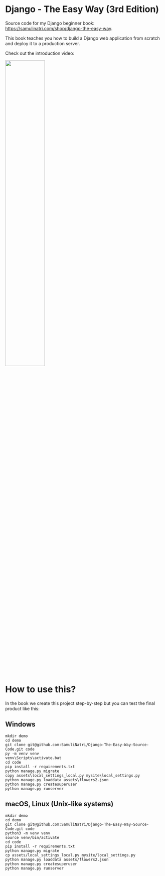 # Django - The Easy Way (3rd Edition)

Source code for my Django beginner book: https://samulinatri.com/shop/django-the-easy-way.

This book teaches you how to build a Django web application from scratch and deploy it to a production server.

Check out the introduction video:

[<img src="https://img.youtube.com/vi/C65X2qWuU5A/maxresdefault.jpg" width="50%">](https://youtu.be/C65X2qWuU5A)

# How to use this?

In the book we create this project step-by-step but you can test the final product like this:

## Windows

```
mkdir demo
cd demo
git clone git@github.com:SamuliNatri/Django-The-Easy-Way-Source-Code.git code
py -m venv venv
venv\Scripts\activate.bat
cd code
pip install -r requirements.txt
python manage.py migrate
copy assets\local_settings_local.py mysite\local_settings.py
python manage.py loaddata assets\flowers2.json
python manage.py createsuperuser
python manage.py runserver
```

## macOS, Linux (Unix-like systems)

```
mkdir demo
cd demo
git clone git@github.com:SamuliNatri/Django-The-Easy-Way-Source-Code.git code
python3 -m venv venv
source venv/bin/activate
cd code
pip install -r requirements.txt
python manage.py migrate
cp assets/local_settings_local.py mysite/local_settings.py
python manage.py loaddata assets/flowers2.json
python manage.py createsuperuser
python manage.py runserver
```
